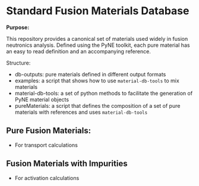 # Standard Fusion Materials Database

**Purpose:**

This repository provides a canonical set of materials used widely in fusion neutronics
analysis. Defined using the PyNE toolkit, each pure material has an easy to read definition
and an accompanying reference.

Structure:
* db-outputs: pure materials defined in different output formats
* examples: a script that shows how to use `material-db-tools` to mix materials
* material-db-tools: a set of python methods to facilitate the generation of PyNE material objects
* pureMaterials: a script that defines the composition of a set of pure materials with references 
   and uses `material-db-tools`

## Pure Fusion Materials:
  * For transport calculations
## Fusion Materials with Impurities
  * For activation calculations
